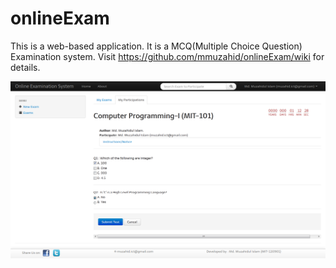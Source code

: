 onlineExam
==========
This is a web-based application. 
It is a MCQ(Multiple Choice Question) Examination system.
Visit https://github.com/mmuzahid/onlineExam/wiki for details.


![Exam Submission.](https://github.com/mmuzahid/ExtraUtils/blob/master/screenshot/onlineExam/submitExam.png)
